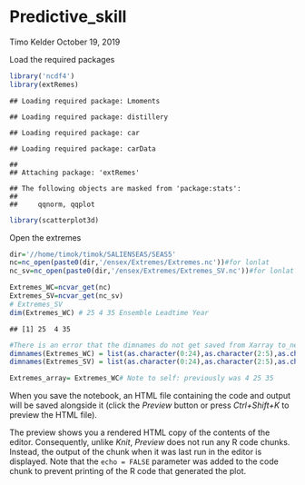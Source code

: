 Predictive\_skill
================
Timo Kelder
October 19, 2019

Load the required packages

``` r
library('ncdf4')
library(extRemes)
```

    ## Loading required package: Lmoments

    ## Loading required package: distillery

    ## Loading required package: car

    ## Loading required package: carData

    ## 
    ## Attaching package: 'extRemes'

    ## The following objects are masked from 'package:stats':
    ## 
    ##     qqnorm, qqplot

``` r
library(scatterplot3d)
```

Open the extremes

``` r
dir='//home/timok/timok/SALIENSEAS/SEAS5'
nc=nc_open(paste0(dir,'/ensex/Extremes/Extremes.nc'))#for lonlat
nc_sv=nc_open(paste0(dir,'/ensex/Extremes/Extremes_SV.nc'))#for lonlat

Extremes_WC=ncvar_get(nc)
Extremes_SV=ncvar_get(nc_sv)
# Extremes_SV
dim(Extremes_WC) # 25 4 35 Ensemble Leadtime Year 
```

    ## [1] 25  4 35

``` r
#There is an error that the dimnames do not get saved from Xarray to_netcdf. Set the dimnames here 
dimnames(Extremes_WC) = list(as.character(0:24),as.character(2:5),as.character(1981:2015))
dimnames(Extremes_SV) = list(as.character(0:24),as.character(2:5),as.character(1981:2015))

Extremes_array= Extremes_WC# Note to self: previously was 4 25 35
```

When you save the notebook, an HTML file containing the code and output will be saved alongside it (click the *Preview* button or press *Ctrl+Shift+K* to preview the HTML file).

The preview shows you a rendered HTML copy of the contents of the editor. Consequently, unlike *Knit*, *Preview* does not run any R code chunks. Instead, the output of the chunk when it was last run in the editor is displayed. Note that the `echo = FALSE` parameter was added to the code chunk to prevent printing of the R code that generated the plot.
